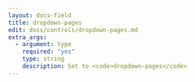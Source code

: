 ```yaml
---
layout: docs-field
title: dropdown-pages
edit: docs/controls/dropdown-pages.md
extra_args:
  - argument: type
    required: "yes"
    type: string
    description: Set to <code>dropdown-pages</code>
---
```

